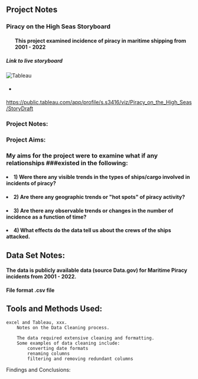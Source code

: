 ## Project Notes 

### Piracy on the High Seas Storyboard 
#### <ul>This project examined incidence of piracy in maritime shipping from 2001 - 2022</ul>

##### *Link to live storyboard*
![Tableau](https://a11ybadges.com/badge?logo=tableau)

#### <ul><li></ul></li>



https://public.tableau.com/app/profile/s.s3416/viz/Piracy_on_the_High_Seas/StoryDraft 


### Project Notes: 

### Project Aims:
  ### My aims for the project were to examine what if any relationships ###existed in the following:

#### <nl><li> 1) Were there any visible trends in the types of ships/cargo involved in incidents of piracy?</li></nl>
#### <nl><li> 2) Are there any geographic trends or "hot spots" of piracy activity?</li></nl>
#### <nl><li> 3) Are there any observable trends or changes in the number of incidence as a function of time?</li></nl>
#### <nl><li> 4) What effects do the data tell us about the crews of the ships attacked.</li></nl> 
  
      

## Data Set Notes: 
  #### The data is publicly available data (source Data.gov) for Maritime Piracy incidents from 2001 - 2022.
  #### File format .csv file



## Tools and Methods Used:
    excel and Tableau, xxx. 
        Notes on the Data Cleaning process.

        The data required extensive cleaning and formatting. 
        Some examples of data cleaning include: 
            converting date formats
            renaming columns
            filtering and removing redundant columns

Findings and Conclusions:

